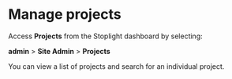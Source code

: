# Manage projects

Access **Projects** from the Stoplight dashboard by selecting:

**admin** > **Site Admin** > **Projects**

You can view a list of projects and search for an individual project.